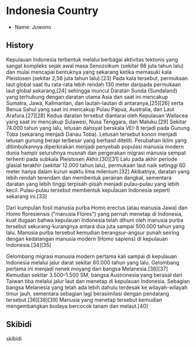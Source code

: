 # Indonesia Country

- Name: Juwono

## History

Kepulauan Indonesia terbentuk melalui berbagai aktivitas tektonis yang sangat kompleks sejak awal masa Senozoikum (sekitar 66 juta tahun lalu) dan mulai mencapai bentuknya yang sekarang ketika memasuki kala Pleistosen (sekitar 2,58 juta tahun lalu).[23] Pada kala tersebut, permukaan laut global saat itu rata-rata lebih rendah 130 meter daripada permukaan laut global sekarang,[24] sehingga muncul Daratan Sunda (Sundaland) yang terhubung dengan daratan utama Asia dan saat ini mencakup Sumatra, Jawa, Kalimantan, dan lautan-lautan di antaranya,[25][26] serta Benua Sahul yang saat ini mencakup Pulau Papua, Australia, dan Laut Arafura.[27][28] Kedua daratan tersebut diantarai oleh Kepulauan Wallacea yang saat ini mencakup Sulawesi, Nusa Tenggara, dan Maluku.[29] Sekitar 74.000 tahun yang lalu, letusan dahsyat berskala VEI-8 terjadi pada Gunung Toba (sekarang menjadi Danau Toba). Letusan tersebut konon menjadi letusan gunung berapi terbesar yang berhasil diteliti. Perubahan iklim yang ditimbulkannya diperkirakan menjadi penyebab populasi manusia modern dunia hampir seluruhnya musnah dan pergerakan migrasi manusia sempat terhenti pada subkala Pleistosen Akhir.[30][31] Lalu pada akhir periode glasial terakhir (sekitar 12.000 tahun lalu), permukaan laut naik setinggi 60 meter hanya dalam kurun waktu lima milenium.[32] Akibatnya, daratan yang lebih rendah terendam dan membentuk perairan dangkal, sementara daratan yang lebih tinggi terpisah-pisah menjadi pulau-pulau yang lebih kecil. Pulau-pulau tersebut membentuk kepulauan Indonesia seperti sekarang ini.[33]

Dari kumpulan fosil manusia purba Homo erectus (atau manusia Jawa) dan Homo floresiensis ("manusia Flores") yang pernah menetap di Indonesia, kuat dugaan bahwa kepulauan Indonesia telah dihuni oleh manusia purba tersebut sekurang-kurangnya antara dua juta sampai 500.000 tahun yang lalu. Manusia purba tersebut kemudian berangsur-angsur punah seiring dengan kedatangan manusia modern (Homo sapiens) di kepulauan Indonesia.[34][35]

Gelombang migrasi manusia modern pertama kali sampai di kepulauan Indonesia melalui jalur darat sekitar 60.000 tahun yang lalu. Gelombang pertama ini menjadi nenek moyang dari bangsa Melanesia.[36][37] Kemudian sekitar 3.500–1.500 SM, bangsa Austronesia yang berasal dari Taiwan tiba melalui jalur laut dan menetap di kepulauan Indonesia. Sebagian bangsa Melanesia yang telah ada lebih dahulu terdesak ke wilayah-wilayah timur jauh, sementara sebagian lagi berasimilasi dengan pendatang tersebut.[36][38][39] Manusia yang menetap tersebut kemudian mengembangkan budaya bercocok tanam dan melaut.[40]

## Skibidi
skibidi
